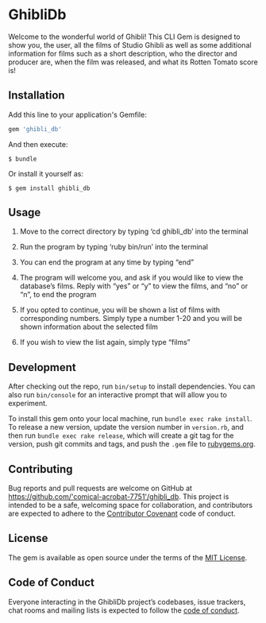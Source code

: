 # GhibliDb

Welcome to the wonderful world of Ghibli! This CLI Gem is designed to show you, the user, all the films of Studio Ghibli as well as some additional information for films such as a short description, who the director and producer are, when the film was released, and what its Rotten Tomato score is!

## Installation

Add this line to your application's Gemfile:

```ruby
gem 'ghibli_db'
```

And then execute:

    $ bundle

Or install it yourself as:

    $ gem install ghibli_db

## Usage

1. Move to the correct directory by typing ‘cd ghibli_db’ into the terminal

2. Run the program by typing ‘ruby bin/run’ into the terminal

3. You can end the program at any time by typing “end”

4. The program will welcome you, and ask if you would like to view the database’s films. Reply with “yes” or “y” to view the films, and “no” or “n”, to end the program

5. If you opted to continue, you will be shown a list of films with corresponding numbers. Simply type a number 1-20 and you will be shown information about the selected film

6. If you wish to view the list again, simply type “films”

## Development

After checking out the repo, run `bin/setup` to install dependencies. You can also run `bin/console` for an interactive prompt that will allow you to experiment.

To install this gem onto your local machine, run `bundle exec rake install`. To release a new version, update the version number in `version.rb`, and then run `bundle exec rake release`, which will create a git tag for the version, push git commits and tags, and push the `.gem` file to [rubygems.org](https://rubygems.org).

## Contributing

Bug reports and pull requests are welcome on GitHub at https://github.com/'comical-acrobat-7751'/ghibli_db. This project is intended to be a safe, welcoming space for collaboration, and contributors are expected to adhere to the [Contributor Covenant](http://contributor-covenant.org) code of conduct.

## License

The gem is available as open source under the terms of the [MIT License](https://opensource.org/licenses/MIT).

## Code of Conduct

Everyone interacting in the GhibliDb project’s codebases, issue trackers, chat rooms and mailing lists is expected to follow the [code of conduct](https://github.com/'comical-acrobat-7751'/ghibli_db/blob/master/CODE_OF_CONDUCT.md).
